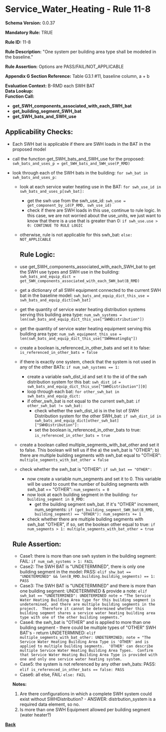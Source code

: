 # Service_Water_Heating - Rule 11-8
**Schema Version:** 0.0.37  

**Mandatory Rule:** TRUE

**Rule ID:** 11-8

**Rule Description:** "One system per building area type shall be modeled in the baseline."

**Rule Assertion:** Options are PASS/FAIL/NOT_APPLICABLE

**Appendix G Section Reference:** Table G3.1 #11, baseline column, a + b

**Evaluation Context:** B-RMD each SWH BAT  
**Data Lookup:**   
**Function Call:**  
- **get_SWH_components_associated_with_each_SWH_bat**  
- **get_building_segment_SWH_bat**  
- **get_SWH_bats_and_SWH_use**  


## Applicability Checks:
- Each SWH bat is applicable if there are SWH loads in the BAT in the proposed model

- call the function get_SWH_bats_and_SWH_use for the proposed: `swh_bats_and_uses_p = get_SWH_bats_and_SWH_use(P_RMD)`
- look through each of the SWH bats in the building: `for swh_bat in swh_bats_and_uses_p:`
    - look at each service water heating use in the BAT: `for swh_use_id in swh_bats_and_uses_p[swh_bat]:`
      - get the swh use from the swh_use_id: `swh_use = get_component_by_id(P_RMD, swh_use_id)`
      - check if there are SWH loads in this use, continue to rule logic.  In this case, we are not worried about the use_units, we just want to know that there is a use that is greater than 0: `if swh_use.use > 0: CONTINUE TO RULE LOGIC`
    - otherwise, rule is not applicable for this swh_bat: `else: NOT_APPLICABLE`

        ## Rule Logic: 
    - use get_SWH_components_associated_with_each_SWH_bat to get the SWH use types and SWH use in the building: `swh_bats_and_equip_dict = get_SWH_components_associated_with_each_SWH_bat(B_RMD)`
    - get a dictionary of all SWH equipment connected to the current SWH bat in the baseline model: `swh_bats_and_equip_dict_this_use = swh_bats_and_equip_dict[swh_bat]`
    - get the quantity of service water heating distribution systems serving this building area type: `num_swh_systems = len(swh_bats_and_equip_dict_this_use["SWHDistribution"])`
    - get the quantity of service water heating equipment serving this building area type: `num_swh_equipment_this_use = len(swh_bats_and_equip_dict_this_use["SWHHeatingEq"])`
    - create a boolean is_referenced_in_other_bats and set it to false: `is_referenced_in_other_bats = false`
    
    - if there is exactly one system, check that the system is not used in any of the other BATs: `if num_swh_systems == 1:`
        - create a variable swh_dist_id and set it to the id of the swh distribution system for this bat: `swh_dist_id = swh_bats_and_equip_dict_this_use["SWHDistribution"][0]`
        - loop through each bat: `for other_swh_bat in swh_bats_and_equip_dict:`
        - if other_swh_bat is not equal to the current swh_bat: `if other_swh_bat != swh_bat:`
            - check whether the swh_dist_id is in the list of SWH Distribution system for the other SWH_bat: `if swh_dist_id in swh_bats_and_equip_dict[other_swh_bat]["SWHDistribution"]:`
            - set the boolean is_referenced_in_other_bats to true: `is_referenced_in_other_bats = true`
    - create a boolean called multiple_segments_with_bat_other and set it to false.  This boolean will tell us if the a) the swh_bat is "OTHER"; b) there are multiple building segments with swh_bat equal to "OTHER": `multiple_segments_with_bat_other = false` 
    - check whether the swh_bat is "OTHER": `if swh_bat == "OTHER":`
        - now create a variable num_segments and set it to 0.  This variable will be used to count the number of building segments with swh_bat == "OTHER": `num_segments = 0`
        - now look at each building segment in the building: `for building_segment in B_RMD:`
            - get the building segment swh_bat.  If it's "OTHER" increment, num_segments: `if (get_building_segment_SWH_bat(B_RMD, building_segment) == "OTHER"): num_segments += 1`
        - check whether there are multiple building segments with swh_bat "OTHER", if so, set the boolean other equal to true: `if num_segments > 1: multiple_segments_with_bat_other = true`

    ## Rule Assertion: 
    - Case1: there is more than one swh system in the building segment: FAIL: `if num_swh_systems > 1: FAIL`
    - Case2: The SWH BAT is "UNDETERMINED", there is only one building segment in the model: PASS: `elif shw_bat == "UNDETERMINED" && len(B_RMD.building.building_segments) == 1: PASS`
    - Case3: The SWH BAT is "UNDETERMINED" and there is more than one building segment: UNDETERMINED & provide a note: `elif swh_bat == "UNDETERMINED": UNDETERMINED note = "The Service Water Heating Building Area type for this building segment is undetermined, and there are multiple building segments in the project.  Therefore it cannot be determined whether this building segment shares a service water heating building area type with one of the other building segments."`
    - Case4: the swh_bat is "OTHER" and is applied to more than one building segment - there could be multiple types of "OTHER" SWH BAT's - return UNDETERMINED: `elif multiple_segments_with_bat_other: UNDETERMINED; note = "The Service Water Heating Building Area Type is 'OTHER' and is applied to multiple building segments.  'OTHER' can describe multiple Service Water Heating Building Area Types.  Confirm that Service Water Heating Building Area Type is provided with one and only one service water heating system.`
    - Case5: the system is not referenced by any other swh_bats: PASS: `elif is_referenced_in_other_bats == false: PASS`
    - Case6: all else, FAIL: `else: FAIL`

  
  **Notes:**
  1.  Are there configurations in which a complete SWH system could exist without SWHDistribution? - ANSWER: distrbution_system is a required data element, so no.
  2.  Is more than one SWH Equipment allowed per building segment (water heater?)

**[Back](../_toc.md)**
